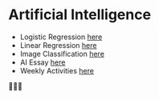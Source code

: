 # Artificial Intelligence

* Logistic Regression [here](https://github.com/xhefribala/Artificial_intelligence/tree/https/github.com/XB-bit/XhefriBala/Logistic%20Regression)
* Linear Regression [here](https://github.com/xhefribala/Artificial_intelligence/tree/https/github.com/XB-bit/XhefriBala/Linear%20Regression)
* Image Classification [here](https://github.com/xhefribala/Artificial_intelligence/tree/https/github.com/XB-bit/XhefriBala/Image%20Classification)
* AI Essay [here](https://github.com/xhefribala/Artificial_intelligence/tree/https/github.com/XB-bit/XhefriBala/Essay)
* Weekly Activities [here](https://github.com/xhefribala/Artificial_intelligence/tree/https/github.com/XB-bit/XhefriBala/Activities)

👨‍💻😄
